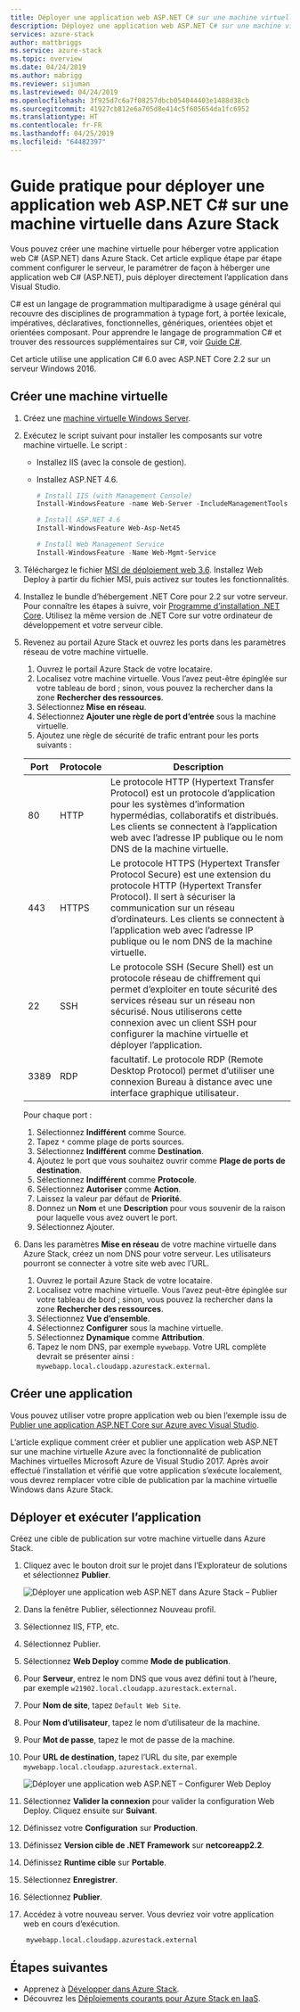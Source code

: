 ```yaml
---
title: Déployer une application web ASP.NET C# sur une machine virtuelle dans Azure Stack | Microsoft Docs
description: Déployez une application web ASP.NET C# sur une machine virtuelle dans Azure Stack.
services: azure-stack
author: mattbriggs
ms.service: azure-stack
ms.topic: overview
ms.date: 04/24/2019
ms.author: mabrigg
ms.reviewer: sijuman
ms.lastreviewed: 04/24/2019
ms.openlocfilehash: 3f925d7c6a7f08257dbcb054044403e1488d38cb
ms.sourcegitcommit: 41927cb812e6a705d8e414c5f605654da1fc6952
ms.translationtype: HT
ms.contentlocale: fr-FR
ms.lasthandoff: 04/25/2019
ms.locfileid: "64482397"
---
```

# <a name="how-to-deploy-a-c-aspnet-web-app-to-a-vm-in-azure-stack"></a>Guide pratique pour déployer une application web ASP.NET C# sur une machine virtuelle dans Azure Stack

Vous pouvez créer une machine virtuelle pour héberger votre application web C# (ASP.NET) dans Azure Stack. Cet article explique étape par étape comment configurer le serveur, le paramétrer de façon à héberger une application web C# (ASP.NET), puis déployer directement l’application dans Visual Studio.

C# est un langage de programmation multiparadigme à usage général qui recouvre des disciplines de programmation à typage fort, à portée lexicale, impératives, déclaratives, fonctionnelles, génériques, orientées objet et orientées composant. Pour apprendre le langage de programmation C# et trouver des ressources supplémentaires sur C#, voir [Guide C#](https://docs.microsoft.com/dotnet/csharp/).

Cet article utilise une application C# 6.0 avec ASP.NET Core 2.2 sur un serveur Windows 2016.

## <a name="create-a-vm"></a>Créer une machine virtuelle

1. Créez une [machine virtuelle Windows Server](azure-stack-quick-windows-portal.md).

2. Exécutez le script suivant pour installer les composants sur votre machine virtuelle. Le script :
      - Installez IIS (avec la console de gestion).
      - Installez ASP.NET 4.6.

        ```PowerShell  
        # Install IIS (with Management Console)
        Install-WindowsFeature -name Web-Server -IncludeManagementTools
        
        # Install ASP.NET 4.6
        Install-WindowsFeature Web-Asp-Net45
        
        # Install Web Management Service
        Install-WindowsFeature -Name Web-Mgmt-Service
        ```

3. Téléchargez le fichier [MSI de déploiement web 3.6](https://www.microsoft.com/download/details.aspx?id=43717). Installez Web Deploy à partir du fichier MSI, puis activez sur toutes les fonctionnalités.

4. Installez le bundle d’hébergement .NET Core pour 2.2 sur votre serveur. Pour connaître les étapes à suivre, voir [Programme d’installation .NET Core](https://dotnet.microsoft.com/download/dotnet-core/2.2). Utilisez la même version de .NET Core sur votre ordinateur de développement et votre serveur cible.

5. Revenez au portail Azure Stack et ouvrez les ports dans les paramètres réseau de votre machine virtuelle.

    1. Ouvrez le portail Azure Stack de votre locataire.
    2. Localisez votre machine virtuelle. Vous l’avez peut-être épinglée sur votre tableau de bord ; sinon, vous pouvez la rechercher dans la zone **Rechercher des ressources**.
    3. Sélectionnez **Mise en réseau**.
    4. Sélectionnez **Ajouter une règle de port d’entrée** sous la machine virtuelle.
    1. Ajoutez une règle de sécurité de trafic entrant pour les ports suivants :

    | Port | Protocole | Description |
    | --- | --- | --- |
    | 80 | HTTP | Le protocole HTTP (Hypertext Transfer Protocol) est un protocole d’application pour les systèmes d’information hypermédias, collaboratifs et distribués. Les clients se connectent à l’application web avec l’adresse IP publique ou le nom DNS de la machine virtuelle. |
    | 443 | HTTPS | Le protocole HTTPS (Hypertext Transfer Protocol Secure) est une extension du protocole HTTP (Hypertext Transfer Protocol). Il sert à sécuriser la communication sur un réseau d’ordinateurs. Les clients se connectent à l’application web avec l’adresse IP publique ou le nom DNS de la machine virtuelle. |
    | 22 | SSH | Le protocole SSH (Secure Shell) est un protocole réseau de chiffrement qui permet d’exploiter en toute sécurité des services réseau sur un réseau non sécurisé. Nous utiliserons cette connexion avec un client SSH pour configurer la machine virtuelle et déployer l’application. |
    | 3389 | RDP | facultatif. Le protocole RDP (Remote Desktop Protocol) permet d’utiliser une connexion Bureau à distance avec une interface graphique utilisateur.   |

    Pour chaque port :

    1. Sélectionnez **Indifférent** comme Source.
    1. Tapez `*` comme plage de ports sources.
    1. Sélectionnez **Indifférent** comme **Destination**.
    1. Ajoutez le port que vous souhaitez ouvrir comme **Plage de ports de destination**.
    1. Sélectionnez **Indifférent** comme **Protocole**.
    1. Sélectionnez **Autoriser** comme **Action**.
    1. Laissez la valeur par défaut de **Priorité**.
    1. Donnez un **Nom** et une **Description** pour vous souvenir de la raison pour laquelle vous avez ouvert le port.
    1. Sélectionnez Ajouter.

5.  Dans les paramètres **Mise en réseau** de votre machine virtuelle dans Azure Stack, créez un nom DNS pour votre serveur. Les utilisateurs pourront se connecter à votre site web avec l’URL.

    1. Ouvrez le portail Azure Stack de votre locataire.
    1. Localisez votre machine virtuelle. Vous l’avez peut-être épinglée sur votre tableau de bord ; sinon, vous pouvez la rechercher dans la zone **Rechercher des ressources**.
    1. Sélectionnez **Vue d’ensemble**.
    1. Sélectionnez **Configurer** sous la machine virtuelle.
    1. Sélectionnez **Dynamique** comme **Attribution**.
    1. Tapez le nom DNS, par exemple `mywebapp`. Votre URL complète devrait se présenter ainsi : `mywebapp.local.cloudapp.azurestack.external`.

## <a name="create-an-app"></a>Créer une application 

Vous pouvez utiliser votre propre application web ou bien l’exemple issu de [Publier une application ASP.NET Core sur Azure avec Visual Studio](https://docs.microsoft.com/aspnet/core/tutorials/razor-pages/razor-pages-start?view=aspnetcore-2.2&tabs=visual-studio
).

L’article explique comment créer et publier une application web ASP.NET sur une machine virtuelle Azure avec la fonctionnalité de publication Machines virtuelles Microsoft Azure de Visual Studio 2017. Après avoir effectué l’installation et vérifié que votre application s’exécute localement, vous devrez remplacer votre cible de publication par la machine virtuelle Windows dans Azure Stack.

## <a name="deploy-and-run-the-app"></a>Déployer et exécuter l’application

Créez une cible de publication sur votre machine virtuelle dans Azure Stack.

1. Cliquez avec le bouton droit sur le projet dans l’Explorateur de solutions et sélectionnez **Publier**.

    ![Déployer une application web ASP.NET dans Azure Stack – Publier](media/azure-stack-dev-start-howto-vm-dotnet/deploy-app-to-azure-stack.png)

2.  Dans la fenêtre Publier, sélectionnez Nouveau profil.
3. Sélectionnez IIS, FTP, etc.
4. Sélectionnez Publier.

5.  Sélectionnez **Web Deploy** comme **Mode de publication**.
6.  Pour **Serveur**, entrez le nom DNS que vous avez défini tout à l’heure, par exemple `w21902.local.cloudapp.azurestack.external`.
7.  Pour **Nom de site**, tapez `Default Web Site`.
8.  Pour **Nom d’utilisateur**, tapez le nom d’utilisateur de la machine.
9.  Pour **Mot de passe**, tapez le mot de passe de la machine.
10. Pour **URL de destination**, tapez l’URL du site, par exemple `mywebapp.local.cloudapp.azurestack.external`.

    ![Déployer une application web ASP.NET – Configurer Web Deploy](media/azure-stack-dev-start-howto-vm-dotnet/configure-web-deploy.png)

9. Sélectionnez **Valider la connexion** pour valider la configuration Web Deploy. Cliquez ensuite sur **Suivant**.
10. Définissez votre **Configuration** sur **Production**.
11. Définissez **Version cible de .NET Framework** sur **netcoreapp2.2**.
12. Définissez **Runtime cible** sur **Portable**.
13. Sélectionnez **Enregistrer**.
14. Sélectionnez **Publier**.
15. Accédez à votre nouveau server. Vous devriez voir votre application web en cours d’exécution.

```HTTP  
    mywebapp.local.cloudapp.azurestack.external
```

## <a name="next-steps"></a>Étapes suivantes

- Apprenez à [Développer dans Azure Stack](azure-stack-dev-start.md).
- Découvrez les [Déploiements courants pour Azure Stack en IaaS](azure-stack-dev-start-deploy-app.md).